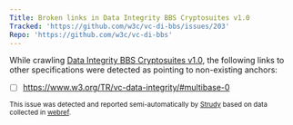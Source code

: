 ```yaml
---
Title: Broken links in Data Integrity BBS Cryptosuites v1.0
Tracked: 'https://github.com/w3c/vc-di-bbs/issues/203'
Repo: 'https://github.com/w3c/vc-di-bbs'
---
```


While crawling [Data Integrity BBS Cryptosuites v1.0](https://w3c.github.io/vc-di-bbs/), the following links to other specifications were detected as pointing to non-existing anchors:
* [ ] https://www.w3.org/TR/vc-data-integrity/#multibase-0

<sub>This issue was detected and reported semi-automatically by [Strudy](https://github.com/w3c/strudy/) based on data collected in [webref](https://github.com/w3c/webref/).</sub>
